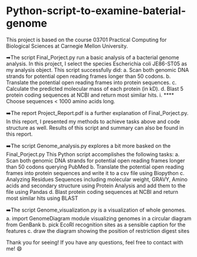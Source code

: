 # Python-script-to-examine-baterial-genome

This project is based on the course 03701 Practical Computing for Biological Sciences at Carnegie Mellon University.

➡The script Final_Porject.py run a basic analysis of a bacterial genome analysis.
In this project, I select the species Escherichia coli JE86-ST05 as my analysis object. This script successfully did:
  a. Scan both genomic DNA strands for potential open reading frames longer than 50 codons.
  b. Translate the potential open reading frames into protein sequences.
  c. Calculate the predicted molecular mass of each protein (in kD).
  d. Blast 5 protein coding sequences at NCBI and return most similar hits.
    i.	**** Choose sequences < 1000 amino acids long.

➡️The report Project_Report.pdf is a further explanation of Final_Porject.py.
In this report, I presented my methods to achieve tasks above and code structure as well.
Results of this script and summary can also be found in this report.

➡️The script Genome_analysis.py explores a bit more basked on the Final_Porject.py
This Python script accomplishes the following tasks:
 a. Scan both genomic DNA strands for potential open reading frames longer than 50 codons querying PubMed
 b. Translate the potential open reading frames into protein sequences and write it to a csv file using Biopython
 c. Analyzing Residues Sequences including molecular weight, GRAVY, Amino acids and secondary structure using Protein Analysis 
    and add them to the file using Pandas
 d. Blast protein coding sequences at NCBI and return most similar hits using BLAST
 
➡️The script Genome_visualization.py is a visualization of whole genomes.
 a. import GenomeDiagram module visualizing genomes in a circular diagram from GenBank
 b. pick EcoRI recognition sites as a sensible caption for the features
 c. draw the diagram showing the position of restriction digest sites

Thank you for seeing! If you have any questions, feel free to contact with me! 😄
